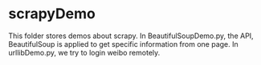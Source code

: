 # scrapyDemo

This folder stores demos about scrapy.
In BeautifulSoupDemo.py, the API, BeautifulSoup is applied to get specific information from one page.
In urllibDemo.py, we try to login weibo remotely.
